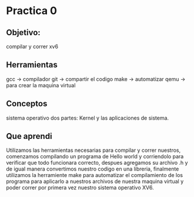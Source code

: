 # Practica 0
## Objetivo:
compilar y correr xv6

## Herramientas
gcc -> compilador
git -> compartir el codigo
make -> automatizar
qemu -> para crear la maquina virtual 

## Conceptos
sistema operativo dos partes: Kernel y las aplicaciones de sistema. 

## Que aprendi
Utilizamos las herramientas necesarias para compilar y correr nuestros, comenzamos compilando un programa de Hello world y corriendolo para verificar que todo funcionara correcto, despues agregamos su archivo .h y de igual manera convertimos nuestro codigo en una libreria, finalmente utilizamos la herramiente make para automatizar el compilamiento de los programa para aplicarlo a nuestros archivos de nuestra maquina virtual y poder correr por primera vez nuestro sistema operativo XV6.

